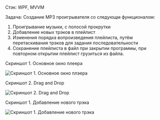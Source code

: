 Стэк: WPF, MVVM


Задача: Cоздание MP3 проигрывателя со следующм функционалом:
1) Проигрывание музыки, с полосой прокрутки
2) Добавление новых трэков в плейлист
3) Изменения порядка вопроизведения плейлиста, путём перетаскивания трэков для задания последовательности
4) Сохранение плейлиста в файл при закрытии программы, при повторном открытии плейлист грузиться из файла.

Скриншот 1. Основное окно плеера

![Скриншот 1. Основное окно плэера](http://ipic.su/img/img7/fs/Skrinshot1.1547037314.png)

Скриншот 2. Drag and Drop

![Скриншот 2. Drag and Drop](http://ipic.su/img/img7/fs/Skrinshot2.1547037643.png)

Скриншот 1. Добавление нового трэка

![Скриншот 1. Добавление нового трэка](http://ipic.su/img/img7/fs/Skrinshot3.1547037665.png)
